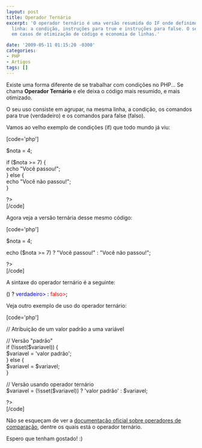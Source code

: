 ```yaml
---
layout: post
title: Operador Ternário
excerpt: 'O operador ternário é uma versão resumida do IF onde definimos tudo na mesma
  linha: a condição, instruções para true e instruções para false. O seu uso é recomendado
  em casos de otimização de código e economia de linhas.'

date: '2009-05-11 01:15:20 -0300'
categories:
- PHP
- Artigos
tags: []
---
```

<p>Existe uma forma diferente de se trabalhar com condições no PHP... Se chama <strong>Operador Ternário</strong> e ele deixa o código mais resumido, e mais otimizado.</p>
<p>O seu uso consiste em agrupar, na mesma linha, a condição, os comandos para true (verdadeiro) e os comandos para false (falso).</p>
<p>Vamos ao velho exemplo de condições (if) que todo mundo já viu:</p>
<p>[code='php']<br />
<?php</p>
<p>$nota = 4;</p>
<p>if ($nota >= 7) {<br />
echo "Você passou!";<br />
} else {<br />
echo "Você não passou!";<br />
}</p>
<p>?><br />
[/code]</p>
<p>Agora veja a versão ternária desse mesmo código:</p>
<p>[code='php']<br />
<?php</p>
<p>$nota = 4;</p>
<p>echo ($nota >= 7) ? "Você passou!" : "Você não passou!";</p>
<p>?><br />
[/code]</p>
<p>A sintaxe do operador ternário é a seguinte:</p>
<p><span style="color: #000000;">(</span><span style="color: #ff6600;"><condição></span><span style="color: #000000;">) ? </span><span style="color: #0000ff;"><instruções para <strong>verdadeiro</strong>></span><span style="color: #000000;"> : </span><span style="color: #ff0000;"><instruções para <strong>falso</strong>></span><span style="color: #000000;">;</span></p>
<p>Veja outro exemplo de uso do operador ternário:</p>
<p>[code='php']<br />
<?php</p>
<p>// Atribuição de um valor padrão a uma variável</p>
<p>// Versão "padrão"<br />
if (!isset($variavel)) {<br />
$variavel = 'valor padrão';<br />
} else {<br />
$variavel = $variavel;<br />
}</p>
<p>// Versão usando operador ternário<br />
$variavel = (!isset($variavel)) ? 'valor padrão' : $variavel;</p>
<p>?><br />
[/code]</p>
<p>Não se esqueçam de ver a <a href="http://br2.php.net/manual/pt_BR/language.operators.comparison.php" target="_blank">documentação oficial sobre operadores de comparação</a>, dentre os quais está o operador ternário.</p>
<p>Espero que tenham gostado! :)</p>
